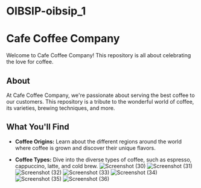 # OIBSIP-oibsip_1
# Cafe Coffee Company

Welcome to Cafe Coffee Company! This repository is all about celebrating the love for coffee.

## About

At Cafe Coffee Company, we're passionate about serving the best coffee to our customers. This repository is a tribute to the wonderful world of coffee, its varieties, brewing techniques, and more.

## What You'll Find

- **Coffee Origins:** Learn about the different regions around the world where coffee is grown and discover their unique flavors.

- **Coffee Types:** Dive into the diverse types of coffee, such as espresso, cappuccino, latte, and cold brew.
![Screenshot (30)](https://github.com/shubhrocks20/OIBSIP-oibsip_1/assets/94545975/0a0dc284-7a7f-4051-b442-012052b77827)
![Screenshot (31)](https://github.com/shubhrocks20/OIBSIP-oibsip_1/assets/94545975/9fbc02bb-0bcf-4573-9c67-a100d47a9678)
![Screenshot (32)](https://github.com/shubhrocks20/OIBSIP-oibsip_1/assets/94545975/72b48451-c096-4651-8db3-b533003ff551)
![Screenshot (33)](https://github.com/shubhrocks20/OIBSIP-oibsip_1/assets/94545975/e53253b2-ecd6-4ceb-a02a-dad214d6308a)
![Screenshot (34)](https://github.com/shubhrocks20/OIBSIP-oibsip_1/assets/94545975/9aa72b73-0b8e-4800-a2c4-c6b461e4a99d)
![Screenshot (35)](https://github.com/shubhrocks20/OIBSIP-oibsip_1/assets/94545975/8fe0a5d5-cd30-4033-b5ee-4f1d1079df1c)
![Screenshot (36)](https://github.com/shubhrocks20/OIBSIP-oibsip_1/assets/94545975/b79256b9-27f3-4e32-923d-9bbd7492a351)



